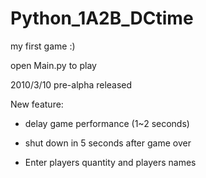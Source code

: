 # Python_1A2B_DCtime

my first game :)

open Main.py to play

2010/3/10 pre-alpha released

New feature:

- delay game performance (1~2 seconds)

- shut down in 5 seconds after game over

- Enter players quantity and players names

